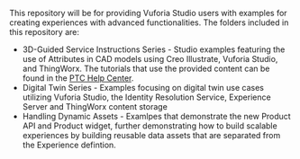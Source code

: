 This repository will be for providing Vuforia Studio users with examples for creating experiences with advanced functionalities. The folders included in this repository are:  
* 3D-Guided Service Instructions Series - Studio examples featuring the use of Attributes in CAD models using Creo Illustrate, Vuforia Studio, and ThingWorx. The tutorials that use the provided content can be found in the [PTC Help Center](http://support.ptc.com/help/vuforia/studio/en/#page/Studio_Help_Center%2Fmetadata%2FMetadata_Intro.html%23). 
* Digital Twin Series - Examples focusing on digital twin use cases utilizing Vuforia Studio, the Identity Resolution Service, Experience Server and ThingWorx content storage
* Handling Dynamic Assets - Examlpes that demonstrate the new Product API and Product widget, further demonstrating how to build scalable experiences by building reusable data assets that are separated from the Experience defintion.
